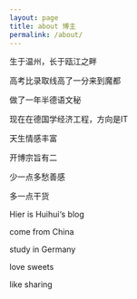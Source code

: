 ```yaml
---
layout: page
title: about 博主
permalink: /about/
---
```

 生于温州，长于瓯江之畔

 高考比录取线高了一分来到魔都

 做了一年半德语文秘

 现在在德国学经济工程，方向是IT

 天生情感丰富
 
 开博宗旨有二

 少一点多愁善感

 多一点干货

 Hier is Huihui‘s blog

 come from China

 study in Germany

 love sweets 

 like sharing

 





 


 

